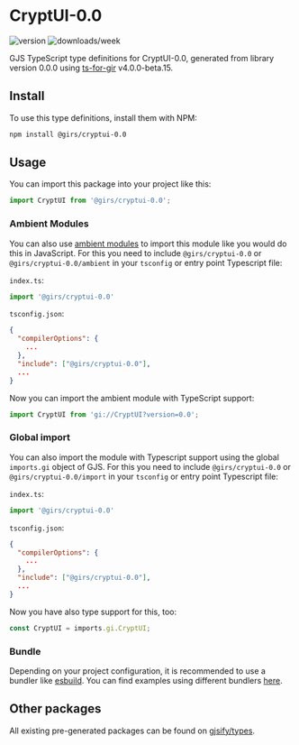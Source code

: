 
# CryptUI-0.0

![version](https://img.shields.io/npm/v/@girs/cryptui-0.0)
![downloads/week](https://img.shields.io/npm/dw/@girs/cryptui-0.0)


GJS TypeScript type definitions for CryptUI-0.0, generated from library version 0.0.0 using [ts-for-gir](https://github.com/gjsify/ts-for-gir) v4.0.0-beta.15.


## Install

To use this type definitions, install them with NPM:
```bash
npm install @girs/cryptui-0.0
```

## Usage

You can import this package into your project like this:
```ts
import CryptUI from '@girs/cryptui-0.0';
```

### Ambient Modules

You can also use [ambient modules](https://github.com/gjsify/ts-for-gir/tree/main/packages/cli#ambient-modules) to import this module like you would do this in JavaScript.
For this you need to include `@girs/cryptui-0.0` or `@girs/cryptui-0.0/ambient` in your `tsconfig` or entry point Typescript file:

`index.ts`:
```ts
import '@girs/cryptui-0.0'
```

`tsconfig.json`:
```json
{
  "compilerOptions": {
    ...
  },
  "include": ["@girs/cryptui-0.0"],
  ...
}
```

Now you can import the ambient module with TypeScript support: 

```ts
import CryptUI from 'gi://CryptUI?version=0.0';
```

### Global import

You can also import the module with Typescript support using the global `imports.gi` object of GJS.
For this you need to include `@girs/cryptui-0.0` or `@girs/cryptui-0.0/import` in your `tsconfig` or entry point Typescript file:

`index.ts`:
```ts
import '@girs/cryptui-0.0'
```

`tsconfig.json`:
```json
{
  "compilerOptions": {
    ...
  },
  "include": ["@girs/cryptui-0.0"],
  ...
}
```

Now you have also type support for this, too:

```ts
const CryptUI = imports.gi.CryptUI;
```

### Bundle

Depending on your project configuration, it is recommended to use a bundler like [esbuild](https://esbuild.github.io/). You can find examples using different bundlers [here](https://github.com/gjsify/ts-for-gir/tree/main/examples).

## Other packages

All existing pre-generated packages can be found on [gjsify/types](https://github.com/gjsify/types).

